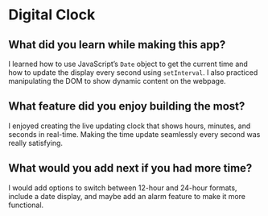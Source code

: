 # Digital Clock

## What did you learn while making this app?

I learned how to use JavaScript’s `Date` object to get the current time and how to update the display every second using `setInterval`. I also practiced manipulating the DOM to show dynamic content on the webpage.

## What feature did you enjoy building the most?

I enjoyed creating the live updating clock that shows hours, minutes, and seconds in real-time. Making the time update seamlessly every second was really satisfying.

## What would you add next if you had more time?

I would add options to switch between 12-hour and 24-hour formats, include a date display, and maybe add an alarm feature to make it more functional.
